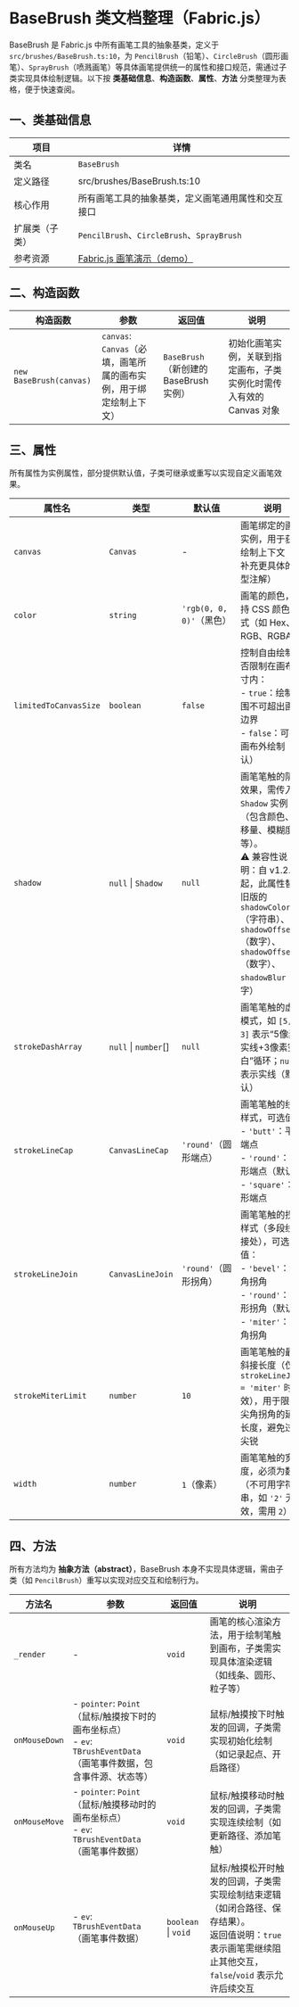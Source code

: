 # BaseBrush 类文档整理（Fabric.js）
BaseBrush 是 Fabric.js 中所有画笔工具的抽象基类，定义于 `src/brushes/BaseBrush.ts:10`，为 `PencilBrush`（铅笔）、`CircleBrush`（圆形画笔）、`SprayBrush`（喷溅画笔）等具体画笔提供统一的属性和接口规范，需通过子类实现具体绘制逻辑。以下按 **类基础信息**、**构造函数**、**属性**、**方法** 分类整理为表格，便于快速查阅。


## 一、类基础信息
| 项目 | 详情 |
|------|------|
| 类名 | `BaseBrush` |
| 定义路径 | src/brushes/BaseBrush.ts:10 |
| 核心作用 | 所有画笔工具的抽象基类，定义画笔通用属性和交互接口 |
| 扩展类（子类） | `PencilBrush`、`CircleBrush`、`SprayBrush` |
| 参考资源 | [Fabric.js 画笔演示（demo）](https://fabricjs.com/demos) |


## 二、构造函数
| 构造函数 | 参数 | 返回值 | 说明 |
|----------|------|--------|------|
| `new BaseBrush(canvas)` | `canvas`: `Canvas`（必填，画笔所属的画布实例，用于绑定绘制上下文） | `BaseBrush`（新创建的 BaseBrush 实例） | 初始化画笔实例，关联到指定画布，子类实例化时需传入有效的 Canvas 对象 |


## 三、属性
所有属性为实例属性，部分提供默认值，子类可继承或重写以实现自定义画笔效果。

| 属性名 | 类型 | 默认值 | 说明 |
|--------|------|--------|------|
| `canvas` | `Canvas` | - | 画笔绑定的画布实例，用于获取绘制上下文（待补充更具体的类型注解） |
| `color` | `string` | `'rgb(0, 0, 0)'`（黑色） | 画笔的颜色，支持 CSS 颜色格式（如 Hex、RGB、RGBA） |
| `limitedToCanvasSize` | `boolean` | `false` | 控制自由绘制是否限制在画布尺寸内：<br>- `true`：绘制范围不可超出画布边界<br>- `false`：可在画布外绘制（默认） |
| `shadow` | `null` \| `Shadow` | `null` | 画笔笔触的阴影效果，需传入 `Shadow` 实例（包含颜色、偏移量、模糊度等）。<br>⚠️ 兼容性说明：自 v1.2.12 起，此属性替代旧版的 `shadowColor`（字符串）、`shadowOffsetX`（数字）、`shadowOffsetY`（数字）、`shadowBlur`（数字） |
| `strokeDashArray` | `null` \| `number`[] | `null` | 画笔笔触的虚线模式，如 `[5, 3]` 表示“5像素实线+3像素空白”循环；`null` 表示实线（默认） |
| `strokeLineCap` | `CanvasLineCap` | `'round'`（圆形端点） | 画笔笔触的线端样式，可选值：<br>- `'butt'`：平角端点<br>- `'round'`：圆形端点（默认）<br>- `'square'`：方形端点 |
| `strokeLineJoin` | `CanvasLineJoin` | `'round'`（圆形拐角） | 画笔笔触的拐角样式（多段线连接处），可选值：<br>- `'bevel'`：斜角拐角<br>- `'round'`：圆形拐角（默认）<br>- `'miter'`：尖角拐角 |
| `strokeMiterLimit` | `number` | `10` | 画笔笔触的最大斜接长度（仅当 `strokeLineJoin = 'miter'` 时生效），用于限制尖角拐角的延伸长度，避免过度尖锐 |
| `width` | `number` | `1`（像素） | 画笔笔触的宽度，必须为数字（不可用字符串，如 `'2'` 无效，需用 `2`） |


## 四、方法
所有方法均为 **抽象方法（abstract）**，BaseBrush 本身不实现具体逻辑，需由子类（如 `PencilBrush`）重写以实现对应交互和绘制行为。

| 方法名 | 参数 | 返回值 | 说明 |
|--------|------|--------|------|
| `_render` | - | `void` | 画笔的核心渲染方法，用于绘制笔触到画布，子类需实现具体渲染逻辑（如线条、圆形、粒子等） |
| `onMouseDown` | - `pointer`: `Point`（鼠标/触摸按下时的画布坐标点）<br>- `ev`: `TBrushEventData`（画笔事件数据，包含事件源、状态等） | `void` | 鼠标/触摸按下时触发的回调，子类需实现初始化绘制（如记录起点、开启路径） |
| `onMouseMove` | - `pointer`: `Point`（鼠标/触摸移动时的画布坐标点）<br>- `ev`: `TBrushEventData`（画笔事件数据） | `void` | 鼠标/触摸移动时触发的回调，子类需实现连续绘制（如更新路径、添加笔触） |
| `onMouseUp` | - `ev`: `TBrushEventData`（画笔事件数据） | `boolean` \| `void` | 鼠标/触摸松开时触发的回调，子类需实现绘制结束逻辑（如闭合路径、保存结果）。<br>返回值说明：`true` 表示画笔需继续阻止其他交互，`false`/`void` 表示允许后续交互 |